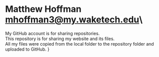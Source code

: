 # Matthew Hoffman mhoffman3@my.waketech.edu\
My GitHub account is for sharing repositories. \
This repository is for sharing my website and its files.\
All my files were copied from the local folder to the repository folder and uploaded to GitHub. }
